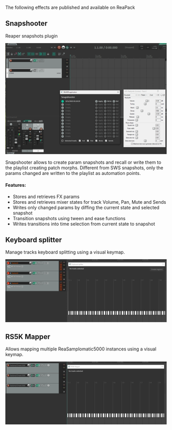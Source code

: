 The following effects are published and available on ReaPack

## Snapshooter

Reaper snapshots plugin

![](doc/snapshooter.gif)

Snapshooter allows to create param snapshots and recall or write them to the playlist creating patch morphs.
Different from SWS snapshots, only the params changed are written to the playlist as automation points.

#### Features:
  * Stores and retrieves FX params
  * Stores and retrieves mixer states for track Volume, Pan, Mute and Sends
  * Writes only changed params by diffing the current state and selected snapshot
  * Transition snapshots using tween and ease functions
  * Writes transitions into time selection from current state to snapshot

## Keyboard splitter

Manage tracks keyboard splitting using a visual keymap.

![](doc/keyboard-splitter.gif)

## RS5K Mapper

Allows mapping multiple ReaSamplomatic5000 instances using a visual keymap.

![](doc/rs5kmapper.gif)
